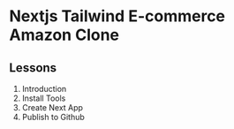 # Nextjs Tailwind E-commerce Amazon Clone

## Lessons

1. Introduction
2. Install Tools
3. Create Next App
4. Publish to Github

